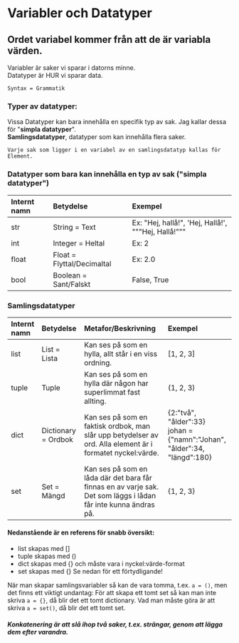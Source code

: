 # Variabler och Datatyper

## Ordet variabel kommer från att de är variabla värden.

Variabler är saker vi sparar i datorns minne.  
Datatyper är HUR vi sparar data.

`Syntax = Grammatik`


### Typer av datatyper:

Vissa Datatyper kan bara innehålla en specifik typ av sak. Jag kallar dessa för "**simpla datatyper**".  
**Samlingsdatatyper**, datatyper som kan innehålla flera saker.

`Varje sak som ligger i en variabel av en samlingsdatatyp kallas för Element.`


### Datatyper som bara kan innehålla en typ av sak ("simpla datatyper")
| Internt namn | Betydelse | Exempel |
| :--- | :--- | :--- |
| str | String = Text | Ex: "Hej, hallå!", 'Hej, Hallå!', """Hej, Hallå!""" |
| int | Integer = Heltal | Ex: 2 |
| float | Float = Flyttal/Decimaltal | Ex: 2.0 |
| bool | Boolean = Sant/Falskt | False, True |


### Samlingsdatatyper
| Internt namn | Betydelse | Metafor/Beskrivning | Exempel                                                                    |
|:-------------| :--- | :--- |:---------------------------------------------------------------------------|
| list         | List = Lista | Kan ses på som en hylla, allt står i en viss ordning. | \[1, 2, 3\]                                                                |
| tuple        | Tuple | Kan ses på som en hylla där någon har superlimmat fast allting. | \(1, 2, 3\)                                                                |
| dict         | Dictionary = Ordbok | Kan ses på som en faktisk ordbok, man slår upp betydelser av ord. Alla element är i formatet nyckel:värde. | {2:"två", "ålder":33}<br>johan = {"namn":"Johan", "ålder":34, "längd":180} |
| set          | Set = Mängd | Kan ses på som en låda där det bara får finnas en av varje sak. Det som läggs i lådan får inte kunna ändras på. | {1, 2, 3}                                                                  |


#### Nedanstående är en referens för snabb översikt:
* list skapas med []
* tuple skapas med ()
* dict skapas med {} och måste vara i nyckel:värde-format
* set skapas med {} Se nedan för ett förtydligande!

När man skapar samlingsvariabler så kan de vara tomma, t.ex. `a = ()`, men det finns ett viktigt undantag:
För att skapa ett tomt set så kan man inte skriva `a = {}`, då blir det ett tomt dictionary. Vad man
måste göra är att skriva `a = set()`, då blir det ett tomt set.


##### **Konkatenering** är att slå ihop två saker, t.ex. strängar, genom att lägga dem efter varandra.
